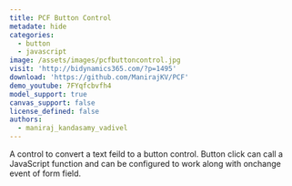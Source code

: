 ```yaml
---
title: PCF Button Control
metadate: hide
categories:
  - button
  - javascript
image: /assets/images/pcfbuttoncontrol.jpg
visit: 'http://bidynamics365.com/?p=1495'
download: 'https://github.com/ManirajKV/PCF'
demo_youtube: 7FYqfcbvfh4
model_support: true
canvas_support: false
license_defined: false
authors:
  - maniraj_kandasamy_vadivel
---
```


A control to convert a text feild to a button control. Button click can call a JavaScript function and can be configured to work along with onchange event of form field.
